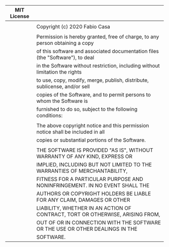 | MIT License |                                                              |
| ----------- | ------------------------------------------------------------ |
|             |                                                              |
|             | Copyright (c) 2020 Fabio Casa                                |
|             |                                                              |
|             | Permission is hereby granted, free of charge, to any person obtaining a copy |
|             | of this software and associated documentation files (the "Software"), to deal |
|             | in the Software without restriction, including without limitation the rights |
|             | to use, copy, modify, merge, publish, distribute, sublicense, and/or sell |
|             | copies of the Software, and to permit persons to whom the Software is |
|             | furnished to do so, subject to the following conditions:     |
|             |                                                              |
|             | The above copyright notice and this permission notice shall be included in all |
|             | copies or substantial portions of the Software.              |
|             |                                                              |
|             | THE SOFTWARE IS PROVIDED "AS IS", WITHOUT WARRANTY OF ANY KIND, EXPRESS OR |
|             | IMPLIED, INCLUDING BUT NOT LIMITED TO THE WARRANTIES OF MERCHANTABILITY, |
|             | FITNESS FOR A PARTICULAR PURPOSE AND NONINFRINGEMENT. IN NO EVENT SHALL THE |
|             | AUTHORS OR COPYRIGHT HOLDERS BE LIABLE FOR ANY CLAIM, DAMAGES OR OTHER |
|             | LIABILITY, WHETHER IN AN ACTION OF CONTRACT, TORT OR OTHERWISE, ARISING FROM, |
|             | OUT OF OR IN CONNECTION WITH THE SOFTWARE OR THE USE OR OTHER DEALINGS IN THE |
|             | SOFTWARE.                                                    |